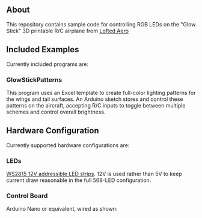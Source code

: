 ## About
This repository contains sample code for controlling RGB LEDs on the "Glow Stick" 3D printable R/C airplane from [Lofted Aero](www.loftedaero.com)

## Included Examples
Currently included programs are:

### GlowStickPatterns
This program uses an Excel template to create full-color lighting patterns for the wings and tail surfaces. An Arduino sketch stores and control these patterns on the aircraft, accepting R/C inputs to toggle between multiple schemes and control overall brightness.

## Hardware Configuration
Currently supported hardware configurations are:

### LEDs
[WS2815 12V addressible LED strips](https://www.amazon.com/gp/product/B07LG4VLKV/ref=ppx_yo_dt_b_search_asin_title?ie=UTF8&th=1). 12V is used rather than 5V to keep current draw reasonable in the full 568-LED configuration.

### Control Board
Arduino Nano or equivalent, wired as shown: 
